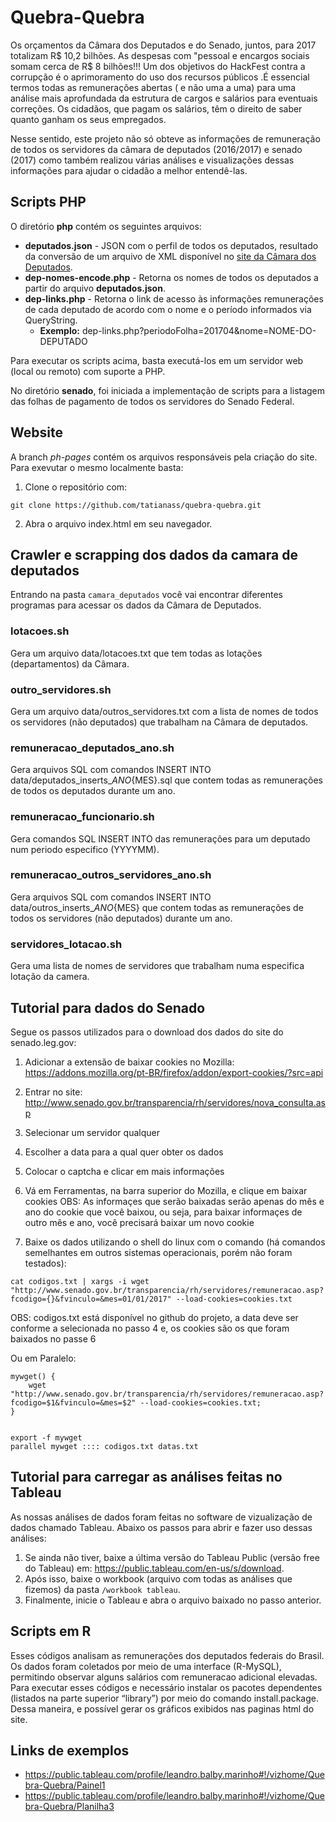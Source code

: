 # Quebra-Quebra

Os orçamentos da Câmara dos Deputados e do Senado, juntos, para 2017 totalizam R$  10,2 bilhões. As despesas com "pessoal e encargos sociais somam cerca de R$ 8 bilhões!!! Um dos objetivos do HackFest contra a corrupção é o aprimoramento do uso dos recursos públicos .É essencial termos todas as remunerações abertas ( e não uma a uma) para uma análise mais aprofundada da estrutura de cargos e salários para eventuais correções. Os cidadãos, que pagam os salários,  têm o direito de saber quanto ganham os seus empregados.

Nesse sentido, este projeto não só obteve as informações de remuneração de todos os servidores da câmara de deputados (2016/2017) e senado (2017) como também realizou várias análises e visualizações dessas informações para ajudar o cidadão a melhor entendê-las.

## Scripts PHP

O diretório __php__ contém os seguintes arquivos:

- **deputados.json** - JSON com o perfil de todos os deputados, resultado da conversão de um arquivo de XML disponível no [site da Câmara dos Deputados](http://www.camara.leg.br/SitCamaraWS/Deputados.asmx/ObterDeputados).
- **dep-nomes-encode.php** - Retorna os nomes de todos os deputados a partir do arquivo __deputados.json__.
- **dep-links.php** - Retorna o link de acesso às informações remunerações de cada deputado de acordo com o nome e o período informados via QueryString.
  - **Exemplo:** dep-links.php?periodoFolha=201704&nome=NOME-DO-DEPUTADO

Para executar os scripts acima, basta executá-los em um servidor web (local ou remoto) com suporte a PHP.

No diretório __senado__, foi iniciada a implementação de scripts para a listagem das folhas de pagamento de todos os servidores do Senado Federal.

## Website
A branch _ph-pages_ contém os arquivos responsáveis pela criação do site.
Para exevutar o mesmo localmente basta:

1. Clone o repositório com:
```
git clone https://github.com/tatianass/quebra-quebra.git
```
2. Abra o arquivo index.html em seu navegador.

## Crawler e scrapping dos dados da camara de deputados

Entrando na pasta `camara_deputados` você vai encontrar diferentes programas para acessar os dados da Câmara de Deputados.

### lotacoes.sh

Gera um arquivo data/lotacoes.txt que tem todas as lotações (departamentos) da Câmara.

### outro_servidores.sh

Gera um arquivo data/outros_servidores.txt com a lista de nomes de todos os servidores (não deputados) que trabalham na Câmara de deputados.

### remuneracao_deputados_ano.sh

Gera arquivos SQL com comandos INSERT INTO data/deputados_inserts_${ANO}${MES}.sql que contem todas as remunerações de todos os deputados durante um ano.

### remuneracao_funcionario.sh

Gera comandos SQL INSERT INTO das remunerações para um deputado num periodo especifico (YYYYMM).

### remuneracao_outros_servidores_ano.sh

Gera arquivos SQL com comandos INSERT INTO data/outros_inserts_${ANO}${MES} que contem todas as remunerações de todos os servidores (não deputados) durante um ano.

### servidores_lotacao.sh

Gera uma lista de nomes de servidores que trabalham numa especifica lotação da camera.

## Tutorial para dados do Senado

Segue os passos utilizados para o download dos dados do site do senado.leg.gov: 

1. Adicionar a extensão de baixar cookies no Mozilla: https://addons.mozilla.org/pt-BR/firefox/addon/export-cookies/?src=api

2. Entrar no site: http://www.senado.gov.br/transparencia/rh/servidores/nova_consulta.asp

3. Selecionar um servidor qualquer

4. Escolher a data para a qual quer obter os dados

5. Colocar o captcha e clicar em mais informações

6. Vá em Ferramentas, na barra superior do Mozilla, e clique em baixar cookies
OBS: As informaçes que serão baixadas serão apenas do mês e ano do cookie que você baixou, ou seja, para baixar informaçes de outro mês e ano, você precisará baixar um novo cookie

7. Baixe os dados utilizando o shell do linux com o comando (há comandos semelhantes em outros sistemas operacionais, porém não foram testados): 
```
cat codigos.txt | xargs -i wget "http://www.senado.gov.br/transparencia/rh/servidores/remuneracao.asp?fcodigo={}&fvinculo=&mes=01/01/2017" --load-cookies=cookies.txt

```
OBS: codigos.txt está disponível no github do projeto, a data deve ser conforme a selecionada no passo 4 e, os cookies são os que foram baixados no passe 6

Ou em Paralelo:
```
mywget() {
    wget "http://www.senado.gov.br/transparencia/rh/servidores/remuneracao.asp?fcodigo=$1&fvinculo=&mes=$2" --load-cookies=cookies.txt;
}


export -f mywget
parallel mywget :::: codigos.txt datas.txt
```

## Tutorial para carregar as análises feitas no Tableau

As nossas análises de dados foram feitas no software de vizualização de dados chamado Tableau. Abaixo os passos para abrir e fazer uso dessas análises:

1. Se ainda não tiver, baixe a última versão do Tableau Public (versão free do Tableau) em: https://public.tableau.com/en-us/s/download. 
2. Após isso, baixe o workbook (arquivo com todas as análises que fizemos) da pasta `/workbook tableau`.
3. Finalmente, inicie o Tableau e abra o arquivo baixado no passo anterior.

## Scripts em R

Esses códigos analisam as remunerações dos deputados federais do Brasil. Os dados foram coletados por meio de uma interface (R-MySQL), permitindo observar alguns salários com remuneracao adicional elevadas. Para executar esses códigos e necessário instalar os pacotes dependentes (listados na parte superior “library”) por meio do comando install.package. Dessa maneira, e possível gerar os gráficos exibidos nas paginas html do site.

## Links de exemplos 

- https://public.tableau.com/profile/leandro.balby.marinho#!/vizhome/Quebra-Quebra/Painel1
- https://public.tableau.com/profile/leandro.balby.marinho#!/vizhome/Quebra-Quebra/Planilha3

